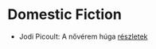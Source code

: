 # Domestic Fiction

- Jodi Picoult: A nővérem húga [részletek](../_details/Jodi%20Picoult.md#id_350)